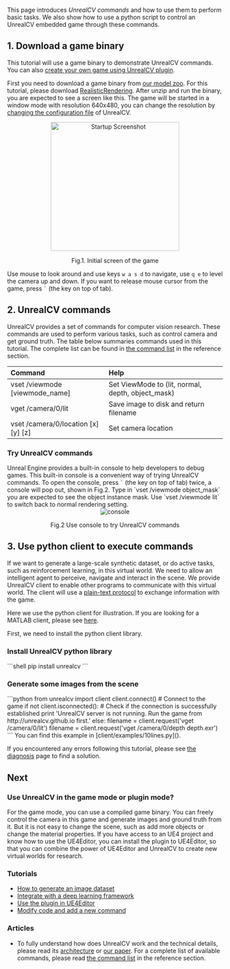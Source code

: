This page introduces *UnrealCV commands* and how to use them to perform basic tasks. We also show how to use a python script to control an UnrealCV embedded game through these commands.

## 1. Download a game binary

This tutorial will use a game binary to demonstrate UnrealCV commands. You can also [create your own game using UnrealCV plugin](plugin/usage.md).

First you need to download a game binary from [our model zoo](reference/model-zoo.md). For this tutorial, please download [RealisticRendering](reference/model-zoo.md#realistic_rendering). After unzip and run the binary, you are expected to see a screen like this. The game will be started in a window mode with resolution 640x480, you can change the resolution by [changing the configuration file](game/configuration.md) of UnrealCV.

<center>
  <img alt="Startup Screenshot" src="/images/rr_init.png" width="300px"/>
  <p>Fig.1. Initial screen of the game</p>
</center>

Use mouse to look around and use keys `w a s d` to navigate, use `q e` to level the camera up and down. If you want to release mouse cursor from the game, press <code>&#96;</code> (the key on top of tab).

## 2. UnrealCV commands

UnrealCV provides a set of commands for computer vision research. These commands are used to perform various tasks, such as control camera and get ground truth. The table below summaries commands used in this tutorial. The complete list can be found in [the command list](reference/commands.html) in the reference section.

| Command                             | Help                                              |
|:------------------------------------|:--------------------------------------------------|
| vset /viewmode [viewmode_name]      | Set ViewMode to (lit, normal, depth, object_mask) |
| vget /camera/0/lit                  | Save image to disk and return filename            |
| vset /camera/0/location [x] [y] [z] | Set camera location                               |

<h3>Try UnrealCV commands</h3>
Unreal Engine provides a built-in console to help developers to debug games. This built-in console is a convenient way of trying UnrealCV commands. To open the console, press
<code>&#96;</code>
(the key on top of tab) twice, a console will pop out, shown in Fig.2. Type in `vset /viewmode object_mask` you are expected to see the object instance mask. Use `vset /viewmode lit` to switch back to normal rendering setting.

<center>
  <img alt="console" src="/images/console.png"/>
  <p>Fig.2 Use console to try UnrealCV commands</p>
</center>

## 3. Use python client to execute commands

If we want to generate a large-scale synthetic dataset, or do active tasks, such as reinforcement learning, in this virtual world. We need to allow an intelligent agent to perceive, navigate and interact in the scene. We provide UnrealCV client to enable other programs to communicate with this virtual world. The client will use a [plain-text protocol](reference/arch.md#protocol) to exchange information with the game.

Here we use the python client for illustration. If you are looking for a MATLAB client, please see [here](reference/api.md#matlab).

First, we need to install the python client library.

<h3>Install UnrealCV python library</h3>
```shell
pip install unrealcv
```

<h3>Generate some images from the scene</h3>
```python
from unrealcv import client
client.connect() # Connect to the game
if not client.isconnected(): # Check if the connection is successfully established
  print 'UnrealCV server is not running. Run the game from http://unrealcv.github.io first.'
else:
  filename = client.request('vget /camera/0/lit')
  filename = client.request('vget /camera/0/depth depth.exr')
```
You can find this example in [client/examples/10lines.py]().

If you encountered any errors following this tutorial, please see [the diagnosis]() page to find a solution.


## Next

<h3>Use UnrealCV in the game mode or plugin mode?</h3>

For the game mode, you can use a compiled game binary. You can freely control the camera in this game and generate images and ground truth from it. But it is not easy to change the scene, such as add more objects or change the material properties. If you have access to an UE4 project and know how to use the UE4Editor, you can install the plugin to UE4Editor, so that you can combine the power of UE4Editor and UnrealCV to create new virtual worlds for research.

<h3>Tutorials</h3>

- [How to generate an image dataset](game/generate-images.md)
- [Integrate with a deep learning framework](game/faster-rcnn.md)
- [Use the plugin in UE4Editor](plugin/usage.md)
- [Modify code and add a new command](plugin/add-command.md)

<h3>Articles</h3>

- To fully understand how does UnrealCV work and the technical details, please read its [architecture](/reference/architecture.html) or [our paper](http://arxiv.org/abs/1609.01326). For a complete list of available commands, please read [the command list](/reference/commands.html) in the reference section.
